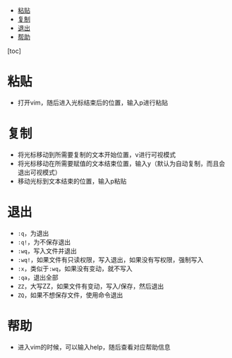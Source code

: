 <!-- START doctoc generated TOC please keep comment here to allow auto update -->
<!-- DON'T EDIT THIS SECTION, INSTEAD RE-RUN doctoc TO UPDATE -->

- [粘贴](#%E7%B2%98%E8%B4%B4)
- [复制](#%E5%A4%8D%E5%88%B6)
- [退出](#%E9%80%80%E5%87%BA)
- [帮助](#%E5%B8%AE%E5%8A%A9)

<!-- END doctoc generated TOC please keep comment here to allow auto update -->

[toc]

# 粘贴

- 打开vim，随后进入光标结束后的位置，输入p进行粘贴

# 复制

- 将光标移动到所需要复制的文本开始位置，v进行可视模式
- 将光标移动在所需要赋值的文本结束位置，输入y（默认为自动复制，而且会退出可视模式）
- 移动光标到文本结束的位置，输入p粘贴

# 退出

- ``:q``，为退出
- ``:q!``，为不保存退出
- ``:wq``，写入文件并退出
- ``:wq!``，如果文件有只读权限，写入退出，如果没有写权限，强制写入
- ``:x``，类似于`:wq`，如果没有变动，就不写入
- `:qa`，退出全部
- `ZZ`，大写ZZ，如果文件有变动，写入/保存，然后退出
- `ZQ`，如果不想保存文件，使用命令退出

# 帮助

- 进入vim的时候，可以输入help，随后查看对应帮助信息